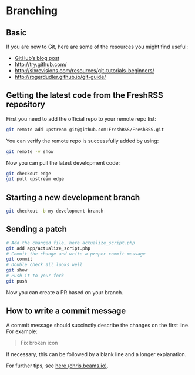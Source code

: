 # Branching

## Basic

If you are new to Git, here are some of the resources you might find useful:

* [GitHub’s blog post](https://github.com/blog/120-new-to-git)
* <http://try.github.com/>
* <http://sixrevisions.com/resources/git-tutorials-beginners/>
* <http://rogerdudler.github.io/git-guide/>

## Getting the latest code from the FreshRSS repository

First you need to add the official repo to your remote repo list:

```sh
git remote add upstream git@github.com:FreshRSS/FreshRSS.git
```

You can verify the remote repo is successfully added by using:

```sh
git remote -v show
```

Now you can pull the latest development code:

```sh
git checkout edge
git pull upstream edge
```

## Starting a new development branch

```sh
git checkout -b my-development-branch
```

## Sending a patch

```sh
# Add the changed file, here actualize_script.php
git add app/actualize_script.php
# Commit the change and write a proper commit message
git commit
# Double check all looks well
git show
# Push it to your fork
git push
```

Now you can create a PR based on your branch.

## How to write a commit message

A commit message should succinctly describe the changes on the first line. For example:

> Fix broken icon

If necessary, this can be followed by a blank line and a longer explanation.

For further tips, see [here (chris.beams.io)](https://chris.beams.io/posts/git-commit/).
